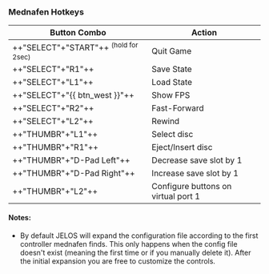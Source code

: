 ### Mednafen Hotkeys

| Button Combo | Action |
| -- | -- |
| ++"SELECT"+"START"++ <sup>(hold for 2sec)</sup> | Quit Game |
| ++"SELECT"+"R1"++ | Save State |
| ++"SELECT"+"L1"++ | Load State |
| ++"SELECT"+"{{ btn_west }}"++ | Show FPS |
| ++"SELECT"+"R2"++ | Fast-Forward |
| ++"SELECT"+"L2"++ | Rewind |
| ++"THUMBR"+"L1"++ | Select disc |
| ++"THUMBR"+"R1"++ | Eject/Insert disc |
| ++"THUMBR"+"D-Pad Left"++ | Decrease save slot by 1 |
| ++"THUMBR"+"D-Pad Right"++ | Increase save slot by 1 |
| ++"THUMBR"+"L2"++ | Configure buttons on virtual port 1 |

#### Notes:
* By default JELOS will expand the configuration file according to the first controller mednafen finds. This only happens when the config file doesn't exist (meaning the first time or if you manually delete it). After the initial expansion you are free to customize the controls.

